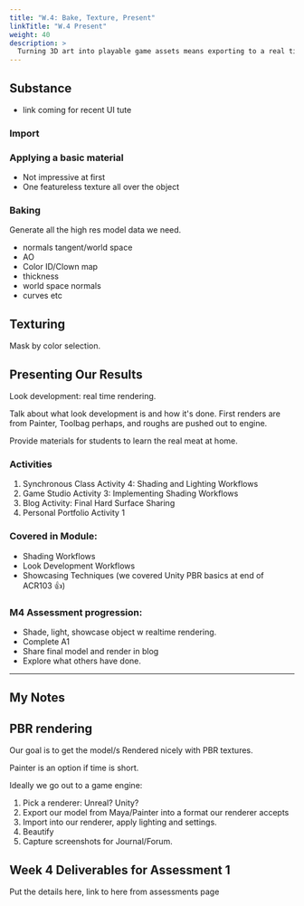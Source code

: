 ```yaml
---
title: "W.4: Bake, Texture, Present"
linkTitle: "W.4 Present"
weight: 40
description: >
  Turning 3D art into playable game assets means exporting to a real time **game engine**. Today we'll learn how to move our models from Maya and Painter into Unreal/Unity. From there you can light and screenshot them for your **final deliverables** of Assessment 1.
---
```


## Substance

* link coming for recent UI tute

### Import

### Applying a basic material

* Not impressive at first
* One featureless texture all over the object

### Baking

Generate all the high res model data we need.

* normals tangent/world space
* AO
* Color ID/Clown map
* thickness 
* world space normals
* curves etc

## Texturing

Mask by color selection.

## Presenting Our Results

Look development: real time rendering.

Talk about what look development is and how it's done. First renders are from Painter, Toolbag perhaps, and roughs are pushed out to engine.

Provide materials for students to learn the real meat at home.

### Activities
1. Synchronous Class Activity 4:  Shading and Lighting Workflows
2. Game Studio Activity 3: Implementing Shading Workflows
3. Blog Activity: Final Hard Surface Sharing
4. Personal Portfolio Activity 1

### Covered in Module:

- Shading Workflows
- Look Development Workflows
- Showcasing Techniques
(we covered Unity PBR basics at end of ACR103 👍)

### M4 Assessment progression:
* Shade, light, showcase object w realtime rendering.
* Complete A1
* Share final model and render in blog
* Explore what others have done.


-----
## My Notes

## PBR rendering
Our goal is to get the model/s Rendered nicely with PBR textures.

Painter is an option if time is short. 

Ideally we go out to a game engine:
1. Pick a renderer: Unreal? Unity?
1. Export our model from Maya/Painter into a format our renderer accepts
2. Import into our renderer, apply lighting and settings.
3. Beautify
4. Capture screenshots for Journal/Forum.

## Week 4 Deliverables for Assessment 1

Put the details here, link to here from assessments page 


